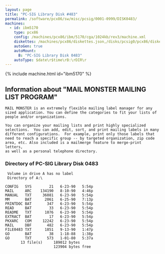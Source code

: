 ```yaml
---
layout: page
title: "PC-SIG Library Disk #483"
permalink: /software/pcx86/sw/misc/pcsig/0001-0999/DISK0483/
machines:
  - id: ibm5170
    type: pcx86
    config: /machines/pcx86/ibm/5170/cga/1024kb/rev3/machine.xml
    diskettes: /machines/pcx86/diskettes.json,/disks/pcsig0/pcx86/diskettes.json
    autoGen: true
    autoMount:
      B: "PC-SIG Library Disk 0483"
    autoType: $date\r$time\rB:\rDIR\r
---
```


{% include machine.html id="ibm5170" %}

## Information about "MAIL MONSTER MAILING LIST PROGRAM"

    MAIL MONSTER is an extremely flexible mailing label manager for any
    sized application. You can define the categories to fit your lists of
    people and/or organizations.
    
    You can organize your mailing lists and print highly specialized
    selections.  You can add, edit, sort, and print mailing labels in many
    different configurations.  For example, print only those labels that
    need to reach a specific group -- by targeted organization, zip code
    area, etc. Also included is a mailmerge feature to merge-print letters,
    as well as a personal telephone directory.

### Directory of PC-SIG Library Disk 0483

     Volume in drive A has no label
     Directory of A:\

    CONFIG   SYS        21   6-23-90   5:54p
    MAIL     ARC    134190   8-10-90   4:46p
    MANUAL   TXT     36081   6-23-90   5:54p
    MM       BAT      2061   6-25-90   7:13p
    PRINTDOC BAT       347   6-23-90   5:54p
    READ     BAT        33   6-23-90   5:54p
    README   TXT      1076   6-23-90   5:54p
    EXTRACT  BAT        17   6-23-90   5:54p
    PKXARC   COM     12242   6-23-90   5:54p
    MAIL     DBF       482   6-23-90   5:54p
    FILE0483 TXT      1851   9-13-90   1:47p
    GO       BAT        38   1-18-88   1:38p
    GO       TXT       573   1-01-80   5:37a
           13 file(s)     189012 bytes
                          123904 bytes free
